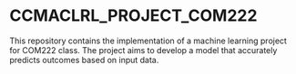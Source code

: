 # CCMACLRL_PROJECT_COM222
This repository contains the implementation of a machine learning project for COM222 class. The project aims to develop a model that accurately predicts outcomes based on input data.
